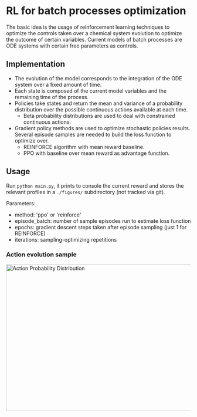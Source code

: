 # RL for batch processes optimization

The basic idea is the usage of reinforcement learning techniques to optimize the controls
taken over a chemical system evolution to optimize the outcome of certain variables.
Current models of batch processes are ODE systems with certain free parameters as controls.

## Implementation

* The evolution of the model corresponds to the integration of the ODE system over a fixed
  amount of time.
* Each state is composed of the current model variables and the remaining time of the process.
* Policies take states and return the mean and variance of a probability distribution over
  the possible continuous actions available at each time.
  * Beta probability distributions are used to deal with constrained continuous actions.
* Gradient policy methods are used to optimize stochastic policies results.
  Several episode samples are needed to build the loss function to optimize over.
  * REINFORCE algorithm with mean reward baseline.
  * PPO with baseline over mean reward as advantage function.

## Usage

Run `python main.py`, it prints to console the current reward and
stores the relevant profiles in a `./figures/` subdirectory (not tracked via git).

Parameters:

* method: 'ppo' or 'reinforce'
* episode_batch: number of sample episodes run to estimate loss function
* epochs: gradient descent steps taken after episode sampling (just 1 for REINFORCE)
* iterations: sampling-optimizing repetitions

### Action evolution sample

<!-- ![Original](https://i.imgur.com/z9CPjA3.gif) -->
<html>
    <body>
        <p><img src="https://i.imgur.com/DMOoLJc.gif" alt="Action Probability Distribution" width="1000" height="400" align="middle"></p>
    </body>
</html>
